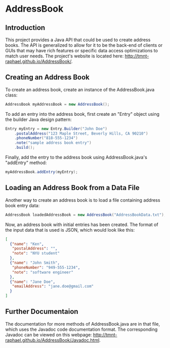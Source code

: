 AddressBook
====

## Introduction

This project provides a Java API that could be used to create address books. The API is generalized to allow for it to be the back-end of clients or GUIs that may have rich features or specific data access optimizations to match user needs. The project's website is located here: http://tmnt-raphael.github.io/AddressBook/.

## Creating an Address Book

To create an address book, create an instance of the AddressBook.java class:

```java
AddressBook myAddressBook = new AddressBook();
```

To add an entry into the address book, first create an "Entry" object using the builder Java design pattern:

```java
Entry myEntry = new Entry.Builder("John Doe")
    .postalAddress("123 Maple Street, Beverly Hills, CA 90210")
    .phoneNumber("818-555-1234")
    .note("sample address book entry")
    .build();
```

Finally, add the entry to the address book using AddressBook.java's "addEntry" method:

```java
myAddressBook.addEntry(myEntry);
```

## Loading an Address Book from a Data File

Another way to create an address book is to load a file containing address book entry data:

```java
AddressBook loadedAddressBook = new AddressBook("AddressBookData.txt");
```

Now, an address book with initial entries has been created. The format of the input data that is used is JSON, which would look like this:

```json
[
  {"name": "Ken",
   "postalAddress": "",
   "note": "NYU student"
  },
  {"name": "John Smith",
   "phoneNumber": "949-555-1234",
   "note": "software engineer"
  },
  {"name": "Jane Doe",
   "emailAddress": "jane.doe@gmail.com"
  }
]
```

## Further Documentaion

The documentation for more methods of AddressBook.java are in that file, which uses the Javadoc code documentation format. The corresponding Javadoc can be viewed on this webpage: http://tmnt-raphael.github.io/AddressBook/Javadoc.html.
